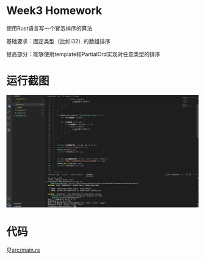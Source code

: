 # Week3 Homework
使用Rust语言写一个冒泡排序的算法

基础要求：固定类型（比如i32）的数组排序

提高部分：能够使用template和PartialOrd实现对任意类型的排序


# 运行截图
<img src="ScreenShot.png">

# 代码

见[src/main.rs](BubbleSort/src/main.rs)
